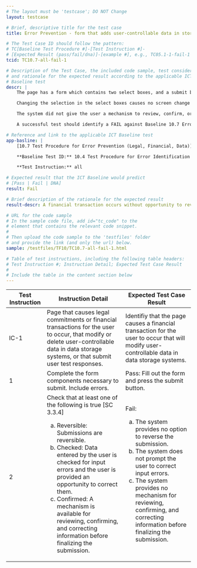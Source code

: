 ```yaml
---
# The layout must be 'testcase'; DO NOT Change
layout: testcase

# Brief, descriptive title for the test case
title: Error Prevention - form that adds user-controllable data in storage system is not reversible, checked, nor confirmed

# The Test Case ID should follow the pattern:
# TC[Baseline Test Procedure #]-[Test Instruction #]-
# [Expected Result (pass/fail/dna)]-[example #], e.g., TC05.1-1-fail-1
tcid: TC10.7-all-fail-1

# Description of the Test Case, the included code sample, test considerations,
# and rationale for the expected result according to the applicable ICT
# Baseline test
descr: | 
    The page has a form which contains two select boxes, and a submit button.

    Changing the selection in the select boxes causes no screen change and triggers no validation. When the submit button is pressed, the form disappears, a confirmation notification appears and receives focus. The notification message says that an irreversable financial transaction has occured.

    The system did not give the user a mechanism to review, confirm, or correct information before the submission. The system does not provide an opportunity to correct input errors. The system provides no way to reverse the submission.

    A successful test should identify a FAIL against Baseline 10.7 Error Prevention (Legal, Financial, Data)

# Reference and link to the applicable ICT Baseline test
app-basline: | 
    [10.7 Test Procedure for Error Prevention (Legal, Financial, Data)](https://section508coordinators.github.io/ICTTestingBaseline/10Forms.html#107-test-procedure-for-error-prevention-legal-financial-data)

    **Baseline Test ID:** 10.4 Test Procedure for Error Identification

    **Test Instruction:** all

# Expected result that the ICT Baseline would predict
# [Pass | Fail | DNA]
result: Fail

# Brief description of the rationale for the expected result
result-descr: A financial transaction occurs without opportunity to reverse, check, or confirm.

# URL for the code sample
# In the sample code file, add id="tc_code" to the
# element that contains the relevant code snippet.
#
# Then upload the code sample to the 'testfiles' folder
# and provide the link (and only the url) below.
sample: /testfiles/TF10/TC10.7-all-fail-1.html

# Table of test instructions, including the following table headers:
# Test Instruction #; Instruction Detail; Expected Test Case Result
#
# Include the table in the content section below
---
```

| Test Instruction | Instruction Detail | Expected Test Case Result |
|------------------|--------------------|---------------------------|
| IC-1 | Page that causes legal commitments or financial transactions for the user to occur, that modify or delete user-controllable data in data storage systems, or that submit user test responses. | Identifiy that the page causes a financial transaction for the user to occur that will modify user-controllable data in data storage systems. |
| 1 | Complete the form components necessary to submit. Include errors. | Pass: Fill out the form and press the submit button. |
| 2 | Check that at least one of the following is true [SC 3.3.4] <ol type="a"><li> Reversible: Submissions are reversible.</li><li> Checked: Data entered by the user is checked for input errors and the user is provided an opportunity to correct them.</li><li> Confirmed: A mechanism is available for reviewing, confirming, and correcting information before finalizing the submission.</li></ol> | Fail: <ol type="a"><li> The system provides no option to reverse the submission.</li><li> The system does not prompt the user to correct input errors.</li><li> The system provides no mechanism for reviewing, confirming, and correcting information before finalizing the submission.</li></ol> |
